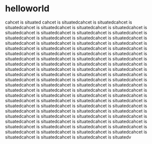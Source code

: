 # helloworld
cahcet is situated
cahcet is situatedcahcet is situatedcahcet is situatedcahcet is situatedcahcet is situatedcahcet is situatedcahcet is situatedcahcet is situatedcahcet is situatedcahcet is situatedcahcet is situatedcahcet is situatedcahcet is situatedcahcet is situatedcahcet is situatedcahcet is situatedcahcet is situatedcahcet is situatedcahcet is situatedcahcet is situatedcahcet is situatedcahcet is situatedcahcet is situatedcahcet is situatedcahcet is situatedcahcet is situatedcahcet is situatedcahcet is situatedcahcet is situatedcahcet is situatedcahcet is situatedcahcet is situatedcahcet is situatedcahcet is situatedcahcet is situatedcahcet is situatedcahcet is situatedcahcet is situatedcahcet is situatedcahcet is situatedcahcet is situatedcahcet is situatedcahcet is situatedcahcet is situatedcahcet is situatedcahcet is situatedcahcet is situatedcahcet is situatedcahcet is situatedcahcet is situatedcahcet is situatedcahcet is situatedcahcet is situatedcahcet is situatedcahcet is situatedcahcet is situatedcahcet is situatedcahcet is situatedcahcet is situatedcahcet is situatedcahcet is situatedcahcet is situatedcahcet is situatedcahcet is situatedcahcet is situatedcahcet is situatedcahcet is situatedcahcet is situatedcahcet is situatedcahcet is situatedcahcet is situatedcahcet is situatedcahcet is situatedcahcet is situatedcahcet is situatedcahcet is situatedcahcet is situatedcahcet is situatedcahcet is situatedcahcet is situatedcahcet is situatedcahcet is situatedcahcet is situatedcahcet is situatedcahcet is situatedcahcet is situatedcahcet is situatedcahcet is situatedcahcet is situatedcahcet is situatedv
